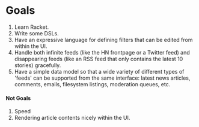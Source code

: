 # Goals
1. Learn Racket.
2. Write some DSLs.
3. Have an expressive language for defining filters that can be edited from
   within the UI.
4. Handle both infinite feeds (like the HN frontpage or a Twitter feed) and
   disappearing feeds (like an RSS feed that only contains the latest 10
   stories) gracefully.
5. Have a simple data model so that a wide variety of different types of
   'feeds' can be supported from the same interface: latest news articles,
   comments, emails, filesystem listings, moderation queues, etc.

#### Not Goals
1. Speed
2. Rendering article contents nicely within the UI.
